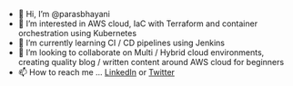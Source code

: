 - 👋 Hi, I’m @parasbhayani
- 👀 I’m interested in AWS cloud, IaC with Terraform and container orchestration using Kubernetes
- 🌱 I’m currently learning CI / CD pipelines using Jenkins
- 💞️ I’m looking to collaborate on Multi / Hybrid cloud environments, creating quality blog / written content around AWS cloud for beginners
- 📫 How to reach me ... [LinkedIn](https://www.linkedin.com/in/parasbhayani/) or [Twitter](https://www.twitter.com/Morning_Siesta)

<!---
parasbhayani/parasbhayani is a ✨ special ✨ repository because its `README.md` (this file) appears on your GitHub profile.
You can click the Preview link to take a look at your changes.
--->
